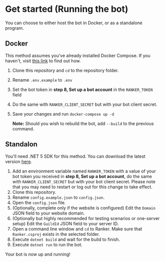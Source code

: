 # Get started (Running the bot)

You can choose to either host the bot in Docker, or as a standalone program.

## Docker
This method assumes you've already installed Docker Compose. If you haven't, visit [this link](https://docs.docker.com/compose/install/#install-compose) to find out how.

1. Clone this repository and `cd` to the repository folder.
2. Rename `.env.example` to `.env`
3. Set the bot token in **step 8, Set up a bot account** in the `RANKER_TOKEN` field
4. Do the same with `RANKER_CLIENT_SECRET` but with your bot client secret.
5. Save your changes and run `docker-compose up -d`
   
   **Note:** Should you wish to rebuild the bot, add `--build` to the previous command.

## Standalon
You'll need .NET 5 SDK for this method. You can download the latest version [here](https://dotnet.microsoft.com/download/dotnet/5.0).

1. Add an environment variable named `RANKER_TOKEN` with a value of your bot token you received in **step 8, Set up a bot account**, do the same with `RANKER_CLIENT_SECRET` but with your bot client secret.
   Please note that you may need to restart or log out for this change to take effect.
2. Clone this repository.
3. Rename `config.example.json` to `config.json`.
4. Open the `config.json` file.
5. (Optionally, complete only if the website is configured) Edit the `Domain` JSON field to your website domain.
5. (Optionally but highly recommended for testing scenarios or one-server setup) Edit the `GuildId` JSON field to your server ID.
6. Open a command line window and `cd` to Ranker. Make sure that `Ranker.csproj` exists in the selected folder.
7. Execute `dotnet build` and wait for the build to finish.
8. Execute `dotnet run` to run the bot.

Your bot is now up and running!
